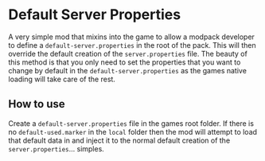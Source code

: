 # Default Server Properties

A very simple mod that mixins into the game to allow a modpack developer to define a `default-server.properties` in the root of the pack. This will then override the default creation of the `server.properties` file. The beauty of this method is that you only need to set the properties that you want to change by default in the `default-server.properties` as the games native loading will take care of the rest.

## How to use

Create a `default-server.properties` file in the games root folder. If there is no `default-used.marker` in the `local` folder then the mod will attempt to load that default data in and inject it to the normal default creation of the `server.properties`... simples.
